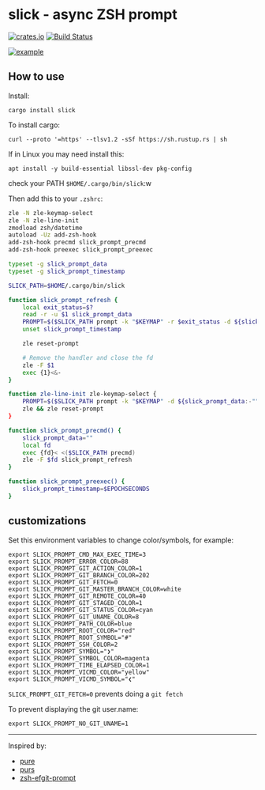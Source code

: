 # slick - async ZSH prompt

[![crates.io](https://img.shields.io/crates/v/slick.svg)](https://crates.io/crates/slick)
[![Build Status](https://github.com/nbari/slick/workflows/build/badge.svg)](https://github.com/nbari/slick/actions?query=workflow%3Abuild)


[![example](https://img.youtube.com/vi/ZFQ2bykpm6s/0.jpg)](https://www.youtube.com/watch?v=ZFQ2bykpm6s)

## How to use

Install:

    cargo install slick

To install cargo:

    curl --proto '=https' --tlsv1.2 -sSf https://sh.rustup.rs | sh

If in Linux you may need install this:

    apt install -y build-essential libssl-dev pkg-config

check your PATH `$HOME/.cargo/bin/slick`:w

Then add this to your `.zshrc`:

```sh
zle -N zle-keymap-select
zle -N zle-line-init
zmodload zsh/datetime
autoload -Uz add-zsh-hook
add-zsh-hook precmd slick_prompt_precmd
add-zsh-hook preexec slick_prompt_preexec

typeset -g slick_prompt_data
typeset -g slick_prompt_timestamp

SLICK_PATH=$HOME/.cargo/bin/slick

function slick_prompt_refresh {
    local exit_status=$?
    read -r -u $1 slick_prompt_data
    PROMPT=$($SLICK_PATH prompt -k "$KEYMAP" -r $exit_status -d ${slick_prompt_data:-""} -t ${slick_prompt_timestamp:-$EPOCHSECONDS})
    unset slick_prompt_timestamp

    zle reset-prompt

    # Remove the handler and close the fd
    zle -F $1
    exec {1}<&-
}

function zle-line-init zle-keymap-select {
    PROMPT=$($SLICK_PATH prompt -k "$KEYMAP" -d ${slick_prompt_data:-""})
    zle && zle reset-prompt
}

function slick_prompt_precmd() {
    slick_prompt_data=""
    local fd
    exec {fd}< <($SLICK_PATH precmd)
    zle -F $fd slick_prompt_refresh
}

function slick_prompt_preexec() {
    slick_prompt_timestamp=$EPOCHSECONDS
}
```

## customizations

Set this environment variables to change color/symbols, for example:

    export SLICK_PROMPT_CMD_MAX_EXEC_TIME=3
    export SLICK_PROMPT_ERROR_COLOR=88
    export SLICK_PROMPT_GIT_ACTION_COLOR=1
    export SLICK_PROMPT_GIT_BRANCH_COLOR=202
    export SLICK_PROMPT_GIT_FETCH=0
    export SLICK_PROMPT_GIT_MASTER_BRANCH_COLOR=white
    export SLICK_PROMPT_GIT_REMOTE_COLOR=40
    export SLICK_PROMPT_GIT_STAGED_COLOR=1
    export SLICK_PROMPT_GIT_STATUS_COLOR=cyan
    export SLICK_PROMPT_GIT_UNAME_COLOR=8
    export SLICK_PROMPT_PATH_COLOR=blue
    export SLICK_PROMPT_ROOT_COLOR="red"
    export SLICK_PROMPT_ROOT_SYMBOL="#"
    export SLICK_PROMPT_SSH_COLOR=2
    export SLICK_PROMPT_SYMBOL="❯"
    export SLICK_PROMPT_SYMBOL_COLOR=magenta
    export SLICK_PROMPT_TIME_ELAPSED_COLOR=1
    export SLICK_PROMPT_VICMD_COLOR="yellow"
    export SLICK_PROMPT_VICMD_SYMBOL="❮"


`SLICK_PROMPT_GIT_FETCH=0` prevents doing a `git fetch`

To prevent displaying the git user.name:

    export SLICK_PROMPT_NO_GIT_UNAME=1

___
Inspired by:

* [pure](https://github.com/sindresorhus/pure)
* [purs](https://github.com/xcambar/purs)
* [zsh-efgit-prompt](https://github.com/ericfreese/zsh-efgit-prompt)
